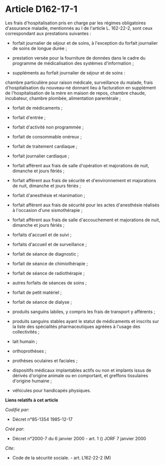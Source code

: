 # Article D162-17-1

Les frais d'hospitalisation pris en charge par les régimes obligatoires d'assurance maladie, mentionnés au I de l'article L.
162-22-2, sont ceux correspondant aux prestations suivantes :

- forfait journalier de séjour et de soins, à l'exception du forfait journalier de soins de longue durée ;

- prestation versée pour la fourniture de données dans le cadre du programme de médicalisation des systèmes d'information ;

- suppléments au forfait journalier de séjour et de soins :

chambre particulière pour raison médicale, surveillance du malade, frais d'hospitalisation du nouveau-né donnant lieu à
facturation en supplément de l'hospitalisation de la mère en maison de repos, chambre chaude, incubateur, chambre plombée,
alimentation parentérale ;

- forfait de médicaments ;

- forfait d'entrée ;

- forfait d'activité non programmée ;

- forfait de consommable onéreux ;

- forfait de traitement cardiaque ;

- forfait journalier cardiaque ;

- forfait afférent aux frais de salle d'opération et majorations de nuit, dimanche et jours fériés ;

- forfait afférent aux frais de sécurité et d'environnement et majorations de nuit, dimanche et jours fériés ;

- forfait d'anesthésie et réanimation ;

- forfait afférent aux frais de sécurité pour les actes d'anesthésie réalisés à l'occasion d'une sismothérapie ;

- forfait afférent aux frais de salle d'accouchement et majorations de nuit, dimanche et jours fériés ;

- forfaits d'accueil et de suivi ;

- forfaits d'accueil et de surveillance ;

- forfait de séance de diagnostic ;

- forfait de séance de chimiothérapie ;

- forfait de séance de radiothérapie ;

- autres forfaits de séances de soins ;

- forfait de petit matériel ;

- forfait de séance de dialyse ;

- produits sanguins labiles, y compris les frais de transport y afférents ;

- produits sanguins stables ayant le statut de médicaments et inscrits sur la liste des spécialités pharmaceutiques agréées à
l'usage des collectivités ;

- lait humain ;

- orthoprothèses ;

- prothèses oculaires et faciales ;

- dispositifs médicaux implantables actifs ou non et implants issus de dérivés d'origine animale ou en comportant, et
greffons tissulaires d'origine humaine ;

- véhicules pour handicapés physiques.

**Liens relatifs à cet article**

_Codifié par_:

  - Décret n°85-1354 1985-12-17

_Créé par_:

  - Décret n°2000-7 du 6 janvier 2000 - art. 1 () JORF 7 janvier 2000

_Cite_:

  - Code de la sécurité sociale. - art. L162-22-2 (M)
